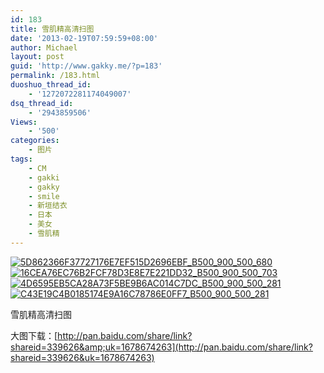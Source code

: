 ```yaml
---
id: 183
title: 雪肌精高清扫图
date: '2013-02-19T07:59:59+08:00'
author: Michael
layout: post
guid: 'http://www.gakky.me/?p=183'
permalink: /183.html
duoshuo_thread_id:
    - '1272072281174049007'
dsq_thread_id:
    - '2943859506'
Views:
    - '500'
categories:
    - 图片
tags:
    - CM
    - gakki
    - gakky
    - smile
    - 新垣结衣
    - 日本
    - 美女
    - 雪肌精
---
```


[![5D862366F37727176E7EF515D2696EBF_B500_900_500_680](http://www.yui-aragaki.org/wp-content/uploads/img/5D862366F37727176E7EF515D2696EBF_B500_900_500_680.jpeg)](http://www.yui-aragaki.org/wp-content/uploads/img/5D862366F37727176E7EF515D2696EBF_B1280_1280_1200_1634.jpeg) [![16CEA76EC76B2FCF78D3E8E7E221DD32_B500_900_500_703](http://www.yui-aragaki.org/wp-content/uploads/img/16CEA76EC76B2FCF78D3E8E7E221DD32_B500_900_500_703.jpeg)](http://www.yui-aragaki.org/wp-content/uploads/img/16CEA76EC76B2FCF78D3E8E7E221DD32_B1280_1280_1280_1801.jpeg) [![4D6595EB5CA28A73F5BE9B6AC014C7DC_B500_900_500_281](http://www.yui-aragaki.org/wp-content/uploads/img/4D6595EB5CA28A73F5BE9B6AC014C7DC_B500_900_500_281.jpeg)](http://www.yui-aragaki.org/wp-content/uploads/img/4D6595EB5CA28A73F5BE9B6AC014C7DC_B1280_1280_1280_720.jpeg) [![C43E19C4B0185174E9A16C78786E0FF7_B500_900_500_281](http://www.yui-aragaki.org/wp-content/uploads/img/C43E19C4B0185174E9A16C78786E0FF7_B500_900_500_281.jpeg)](http://www.yui-aragaki.org/wp-content/uploads/img/C43E19C4B0185174E9A16C78786E0FF7_B1280_1280_1280_720.jpeg)

雪肌精高清扫图

大图下载：[http://pan.baidu.com/share/link?shareid=339626&amp;uk=1678674263](http://pan.baidu.com/share/link?shareid=339626&uk=1678674263)